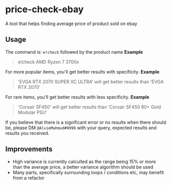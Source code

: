 # price-check-ebay
 A tool that helps finding average price of product sold on ebay

## Usage
The command is:
`e!check`  followed by the product name
**Example**
> e!check AMD Ryzen 7 3700x
	
For more popular items, you'll get better results with specificity.
**Example**
> 'EVGA RTX 2070 SUPER XC ULTRA' will get better results than 'EVGA RTX 2070'
	
For rare items, you'll get better results with less specificity.
**Example**
> 'Corsair SF450' will get better results than 'Corsair SF450 80+ Gold Modular PSU'
	
If you believe that there is a significant error or no results when there should be, please DM `@AlvieMahmud#9999` with your query, expected results and results you received.

## Improvements
- High variance is currently calculted as the range being 15% or more than the average price, a better variance algorithm should be used
- Many parts, specifically surrounding loops / conditions etc, may benefit from a refactor